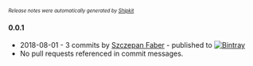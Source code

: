 <sup><sup>*Release notes were automatically generated by [Shipkit](http://shipkit.org/)*</sup></sup>

#### 0.0.1
 - 2018-08-01 - 3 commits by [Szczepan Faber](https://github.com/mockitoguy) - published to [![Bintray](https://img.shields.io/badge/Bintray-0.0.1-green.svg)](https://bintray.com/mockito/maven/mockito-testng/0.0.1)
 - No pull requests referenced in commit messages.

